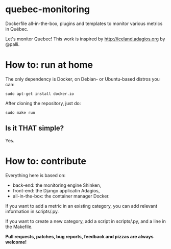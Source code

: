 quebec-monitoring
=================

Dockerfile all-in-the-box, plugins and templates to monitor various metrics in Québec.

Let's monitor Quebec! This work is inspired by
http://iceland.adagios.org by @palli.


# How to: run at home

The only dependency is Docker, on Debian- or Ubuntu-based distros you
can:
```
sudo apt-get install docker.io
```

After cloning the repository, just do:
```
sudo make run
```

## Is it THAT simple?

Yes.

# How to: contribute

Everything here is based on:
* back-end: the monitoring engine Shinken,
* front-end: the Django applicatin Adagios,
* all-in-the-box: the container manager Docker.

If you want to add a metric in an existing category, you can add
relevant information in scripts/<category>.py.

If you want to create a new category, add a script in
scripts/<your-cool-idea>.py, and a line in the Makefile.

__Pull requests, patches, bug reports, feedback and pizzas are always
welcome!__
 